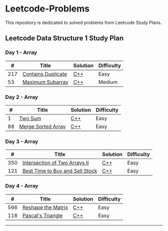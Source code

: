# Leetcode-Problems
This repository is dedicated to solved problems from Leetcode Study Plans.

## Leetcode Data Structure 1 Study Plan 
### Day 1 - Array 
| # | Title | Solution | Difficulty |
|---|----|---|---|
| 217 | [Contains Duplicate](https://leetcode.com/problems/contains-duplicate/?envType=study-plan&id=data-structure-i) | [C++](https://github.com/shajidHossainHemal/Leetcode-Problems/blob/master/Leetcode%20Data%20Structure%20Study%20Plan/Day%201/ContainsDuplicate.cpp) | Easy |
| 53 | [Maximum Subarray](https://leetcode.com/problems/maximum-subarray/) | [C++](https://github.com/shajidHossainHemal/Leetcode-Problems/blob/master/Leetcode%20Data%20Structure%20Study%20Plan/Day%201/MaximumSubarray.cpp) | Medium |

### Day 2 - Array 
| # | Title | Solution | Difficulty |
|---|---|---|---|
| 1 | [Two Sum](https://leetcode.com/problems/two-sum/?envType=study-plan&id=data-structure-i) | [C++](https://github.com/shajidHossainHemal/Leetcode-Problems/blob/master/Leetcode%20Data%20Structure%20Study%20Plan/Day%202/TwoSum.cpp) | Easy |
| 88 | [Merge Sorted Array](https://leetcode.com/problems/merge-sorted-array/?envType=study-plan&id=data-structure-i) | [C++](https://github.com/shajidHossainHemal/Leetcode-Problems/blob/master/Leetcode%20Data%20Structure%20Study%20Plan/Day%202/MergeSortedArray.cpp) | Easy |

### Day 3 - Array 
| # | Title | Solution | Difficulty |
|---|---|---|---|
| 350 | [Intersection of Two Arrays II](https://leetcode.com/problems/intersection-of-two-arrays-ii/) | [C++](https://github.com/shajidHossainHemal/Leetcode-Problems/blob/master/Leetcode%20Data%20Structure%20Study%20Plan/Day%203/IntersectionOfTwoArrays2.cpp) | Easy |
| 121 | [Best Time to Buy and Sell Stock](https://leetcode.com/problems/best-time-to-buy-and-sell-stock/) | [C++](https://github.com/shajidHossainHemal/Leetcode-Problems/blob/master/Leetcode%20Data%20Structure%20Study%20Plan/Day%203/BestTimeToBuyAndSellStock.cpp) | Easy |

### Day 4 - Array 
| # | Title | Solution | Difficulty |
|---|---|---|---|
| 566 | [Reshape the Matrix](https://leetcode.com/problems/reshape-the-matrix/) | [C++](https://github.com/shajidHossainHemal/Leetcode-Problems/blob/master/Leetcode%20Data%20Structure%20Study%20Plan/Day%204/ReshapeTheMatrix.cpp) | Easy |
| 118 | [Pascal's Triangle](https://leetcode.com/problems/pascals-triangle/) | [C++](https://github.com/shajidHossainHemal/Leetcode-Problems/blob/master/Leetcode%20Data%20Structure%20Study%20Plan/Day%204/PascalsTriangle.cpp) | Easy |

***

